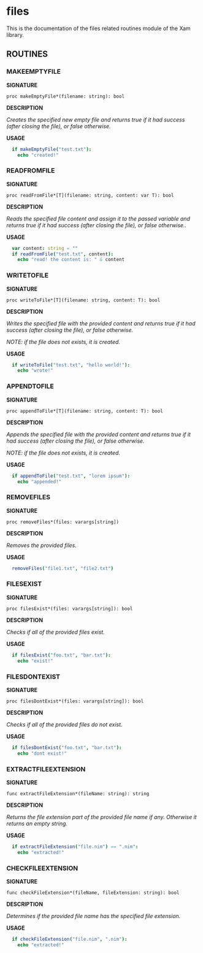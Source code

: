 # files

This is the documentation of the files related routines module of the Xam library.

## ROUTINES

### MAKEEMPTYFILE

**SIGNATURE**

`proc makeEmptyFile*(filename: string): bool`

**DESCRIPTION**

*Creates the specified new empty file and returns true if it had success (after closing the file), or false otherwise.*

**USAGE**

```nim
  if makeEmptyFile("test.txt"):
    echo "created!"
```

### READFROMFILE

**SIGNATURE**

`proc readFromFile*[T](filename: string, content: var T): bool`

**DESCRIPTION**

*Reads the specified file content and assign it to the passed variable and returns true if it had success (after closing the file), or false otherwise..*

**USAGE**

```nim
  var content: string = ""
  if readFromFile("test.txt", content):
    echo "read! the content is: " & content
```

### WRITETOFILE

**SIGNATURE**

`proc writeToFile*[T](filename: string, content: T): bool`

**DESCRIPTION**

*Writes the specified file with the provided content and returns true if it had success (after closing the file), or false otherwise.*

*NOTE: if the file does not exists, it is created.*

**USAGE**

```nim
  if writeToFile("test.txt", "hello world!"):
    echo "wrote!"
```

### APPENDTOFILE

**SIGNATURE**

`proc appendToFile*[T](filename: string, content: T): bool`

**DESCRIPTION**

*Appends the specified file with the provided content and returns true if it had success (after closing the file), or false otherwise.*

*NOTE: if the file does not exists, it is created.*

**USAGE**

```nim
  if appendToFile("test.txt", "lorem ipsum"):
    echo "appended!"
```

### REMOVEFILES

**SIGNATURE**

`proc removeFiles*(files: varargs[string])`

**DESCRIPTION**

*Removes the provided files.*

**USAGE**

```nim
  removeFiles("file1.txt", "file2.txt")
```

### FILESEXIST

**SIGNATURE**

`proc filesExist*(files: varargs[string]): bool`

**DESCRIPTION**

*Checks if all of the provided files exist.*

**USAGE**

```nim
  if filesExist("foo.txt", "bar.txt"):
    echo "exist!"
```

### FILESDONTEXIST

**SIGNATURE**

`proc filesDontExist*(files: varargs[string]): bool`

**DESCRIPTION**

*Checks if all of the provided files do not exist.*

**USAGE**

```nim
  if filesDontExist("foo.txt", "bar.txt"):
    echo "dont exist!"
```

### EXTRACTFILEEXTENSION

**SIGNATURE**

`func extractFileExtension*(fileName: string): string`

**DESCRIPTION**

*Returns the file extension part of the provided file name if any. Otherwise it returns an empty string.*

**USAGE**

```nim
  if extractFileExtension("file.nim") == ".nim":
    echo "extracted!"
```

### CHECKFILEEXTENSION

**SIGNATURE**

`func checkFileExtension*(fileName, fileExtension: string): bool`

**DESCRIPTION**

*Determines if the provided file name has the specified file extension.*

**USAGE**

```nim
  if checkFileExtension("file.nim", ".nim"):
    echo "extracted!"
```
